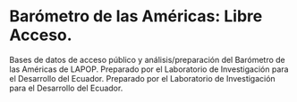 # Barómetro de las Américas: Libre Acceso.
Bases de datos de acceso público y análisis/preparación del Barómetro de las Américas de LAPOP. Preparado por el Laboratorio de Investigación para el Desarrollo del Ecuador. Preparado por el Laboratorio de Investigación para el Desarrollo del Ecuador. 

